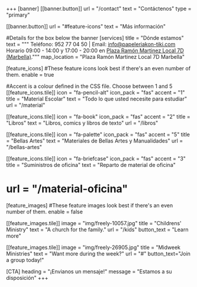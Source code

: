 +++
[banner]
  [[banner.button]]
      url = "/contact"
      text = "Contáctenos"
      type = "primary"

  [[banner.button]]
      url = "#feature-icons"
      text = "Más información"

#Details for the box below the banner
[services]
  title = "Dónde estamos"
  text = """
Teléfono: 952 77 04 50 | Email: info@papeleriakon-tiki.com  
Horario 09:00 - 14:00 y 17:00 - 20:00 en [Plaza Ramón Martinez Local 7D (Marbella)](https://www.openstreetmap.org/#map=19/36.51004/-4.87895)."""
  map_location = "Plaza Ramón Martinez Local 7D Marbella"

[feature_icons]
  #These feature icons look best if there's an even number of them.
  enable = true

  #Accent is a colour defined in the CSS file. Choose between 1 and 5
  [[feature_icons.tile]]
    icon = "fa-pencil-alt"
    icon_pack = "fas"
    accent = "1"
    title = "Material Escolar"
    text = "Todo lo que usted necesite para estudiar"
    url = "/material"

  [[feature_icons.tile]]
    icon = "fa-book"
    icon_pack = "fas"
    accent = "2"
    title = "Libros"
    text = "Libros, comics y libros de texto"
    url = "/libros"


  [[feature_icons.tile]]
    icon = "fa-palette"
    icon_pack = "fas"
    accent = "5"
    title = "Bellas Artes"
    text = "Materiales de Bellas Artes y Manualidades"
    url = "/bellas-artes"

  [[feature_icons.tile]]
    icon = "fa-briefcase"
    icon_pack = "fas"
    accent = "3"
    title = "Suministros de oficina"
    text = "Reparto de material de oficina"
#    url = "/material-oficina"


[feature_images]
#These feature images look best if there's an even number of them.
  enable = false

  [[feature_images.tile]]
    image = "img/freely-10057.jpg"
    title = "Childrens' Ministry"
    text = "A church for the family."
    url = "/kids"
    button_text = "Learn more"

  [[feature_images.tile]]
    image = "img/freely-26905.jpg"
    title = "Midweek Ministries"
    text = "Want more during the week?"
    url = "#"
    button_text="Join a group today!"

[CTA]
  heading = "¡Envianos un mensaje!"
  message = "Estamos a su disposición"
+++

